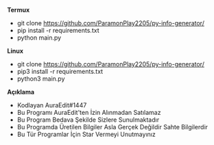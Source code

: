 **Termux**
* git clone https://github.com/ParamonPlay2205/py-info-generator/
* pip install -r requirements.txt
* python main.py

**Linux**
* git clone https://github.com/ParamonPlay2205/py-info-generator/
* pip3 install -r requirements.txt
* python3 main.py

**Açıklama**
* Kodlayan AuraEdit#1447
* Bu Programı AuraEdit'ten İzin Alınmadan Satılamaz
* Bu Program Bedava Şekilde Sizlere Sunulmaktadır
* Bu Programda Üretilen Bilgiler Asla Gerçek Değildir Sahte Bilgilerdir
* Bu Tür Programlar İçin Star Vermeyi Unutmayınız
